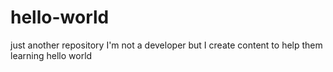 # hello-world
just another repository
I'm not a developer but I create content to help them learning hello world
